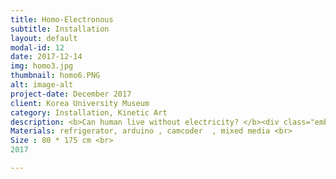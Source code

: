 ```yaml
---
title: Homo-Electronous
subtitle: Installation
layout: default
modal-id: 12
date: 2017-12-14
img: homo3.jpg
thumbnail: homo6.PNG
alt: image-alt
project-date: December 2017
client: Korea University Museum
category: Installation, Kinetic Art
description: <b>Can human live without electricity? </b><div class="embed-responsive embed-responsive-16by9"> <iframe class="embed-responsive-item" src="https://www.youtube.com/embed/wQ8f-PlsKbo" frameborder="0" allow="autoplay; encrypted-media" allowfullscreen></iframe> </div> <br> <img src="img/portfolio/homo4.PNG" class="img-responsive img-centered" alt="">  <img src="img/portfolio/homo5.PNG" class="img-responsive img-centered" alt=""> Title : Homo Electronous <br>
Materials: refrigerator, arduino , camcoder  , mixed media <br>
Size : 80 * 175 cm <br>
2017 

---
```

